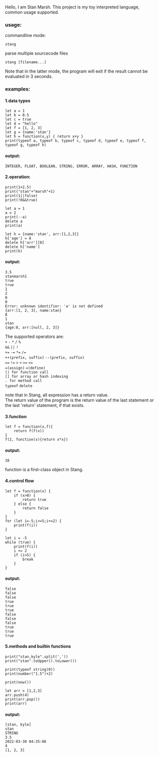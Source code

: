 Hello, I am Stan Marsh. This project is my toy interpreted language, common usage supported.
### usage:
commandline mode:
```
stang
```
parse multiple sourcecode files
```
stang [filename...]
```
Note that in the latter mode, the program will exit if the result cannot be evaluated in 3 seconds.
### examples:
#### 1.data types
```
let a = 1
let b = 0.5
let c = true
let d = "hello"
let f = [1, 2, 3]
let g = {name:'stan'}
let h = function(x,y) { return x+y }
print(typeof a, typeof b, typeof c, typeof d, typeof e, typeof f, typeof g, typeof h)
```
#### output:
```
INTEGER, FLOAT, BOOLEAN, STRING, ERROR, ARRAY, HASH, FUNCTION
```

#### 2.operation:
```
print(1+2.5)
print("stan"+"marsh"+1)
print(1||false)
print(!0&&true)

let a = 1
a = 2
print(--a)
delete a
print(a)

let h = {name:'stan', arr:[1,2,3]}
h['age'] = 8
delete h['arr'][0]
delete h['name']
print(h)
```
#### output:
```
3.5
stanmarsh1
true
true
1
2
0
0
Error: unknown identifier: 'a' is not defined
{arr:[1, 2, 3], name:stan}
8
1
stan
{age:8, arr:[null, 2, 3]}
```
The supported operators are:  
`+` `-` `*` `/` `%`  
`&&` `||` `!`  
`+=` `-=` `*=` `/=`  
`++(prefix, suffix)` `--(prefix, suffix)`  
`==` `!=` `>` `<` `>=` `<=`  
`=(assign)` `=(define)`  
`() for function call`  
`[] for array or hash indexing`  
`. for method call`  
`typeof` `delete`

note that in Stang, all expression has a return value.  
The return value of the program is the return value of the last statement or the last 'return' statement, if that exists.
#### 3.function
```
let f = function(x,f){
    return f(f(x))
}
f(2, function(x){return x*x})
```
#### output:
```
16
```
function is a first-class object in Stang.
#### 4.control flow
```
let f = function(x) {
    if (x>0) {
        return true
    } else {
        return false
    }
}
for (let i=-5;i<=5;i+=2) {
    print(f(i))
}

let i = -5
while (true) {
    print(f(i))
    i += 2
    if (i>5) {
        break
    }
}
```
#### output:
```
false
false           
false           
true            
true            
true            
false           
false           
false           
true            
true            
true 
```
#### 5.methods and builtin functions
```
print("stan,kyle".split(','))
print("stan".toUpper().toLower())

print(typeof string(0))
print(number("1.5")+2)

print(now())

let arr = [1,2,3]
arr.push(4)
print(arr.pop())
print(arr)
```
#### output:
```
[stan, kyle]
stan               
STRING             
3.5                
2022-03-30 04:35:06
4                  
[1, 2, 3] 
```